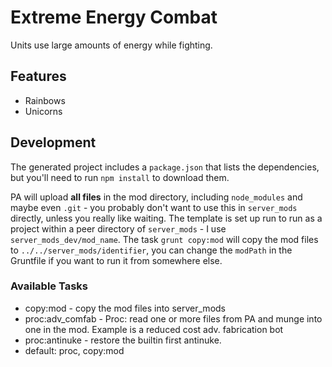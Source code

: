 # Extreme Energy Combat

Units use large amounts of energy while fighting.

## Features

- Rainbows
- Unicorns

## Development

The generated project includes a `package.json` that lists the dependencies, but you'll need to run `npm install` to download them.

PA will upload **all files** in the mod directory, including `node_modules` and maybe even `.git` - you probably don't want to use this in `server_mods` directly, unless you really like waiting.  The template is set up run to run as a project within a peer directory of `server_mods` - I use `server_mods_dev/mod_name`.  The task `grunt copy:mod` will copy the mod files to `../../server_mods/identifier`, you can change the `modPath` in the Gruntfile if you want to run it from somewhere else.

### Available Tasks

- copy:mod - copy the mod files into server_mods
- proc:adv_comfab - Proc: read one or more files from PA and munge into one in the mod.  Example is a reduced cost adv. fabrication bot
- proc:antinuke - restore the builtin first antinuke.
- default: proc, copy:mod
